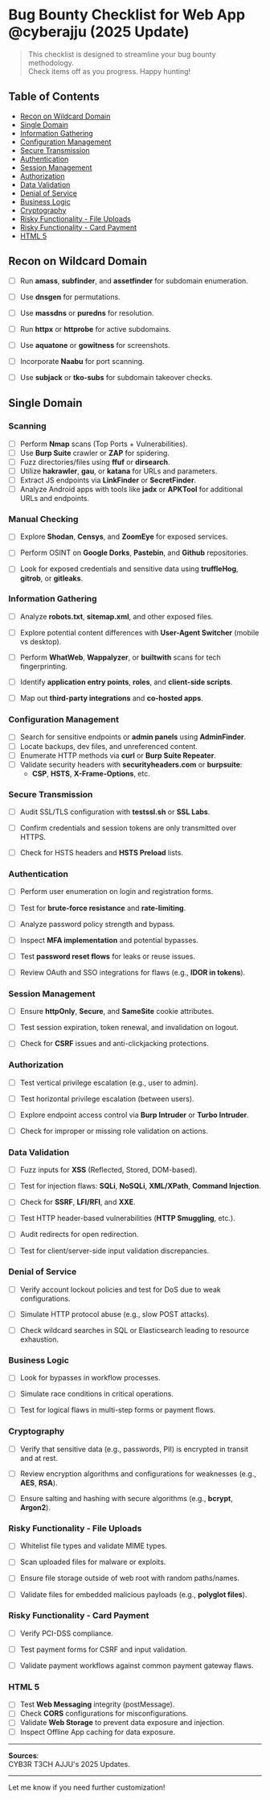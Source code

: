 # Bug Bounty Checklist for Web App @cyberajju (2025 Update)

> This checklist is designed to streamline your bug bounty methodology.  
Check items off as you progress. Happy hunting!  

## Table of Contents

* [Recon on Wildcard Domain](#Recon_on_wildcard_domain)
* [Single Domain](#Single_domain)
* [Information Gathering](#Information)
* [Configuration Management](#Configuration)
* [Secure Transmission](#Transmission)
* [Authentication](#Authentication)
* [Session Management](#Session)
* [Authorization](#Authorization)
* [Data Validation](#Validation)
* [Denial of Service](#Denial)
* [Business Logic](#Business)
* [Cryptography](#Cryptography)
* [Risky Functionality - File Uploads](#File)
* [Risky Functionality - Card Payment](#Card)
* [HTML 5](#HTML)


## <a name="Recon_on_wildcard_domain">Recon on Wildcard Domain</a>  

- [ ] Run **amass**, **subfinder**, and **assetfinder** for subdomain enumeration.  
- [ ] Use **dnsgen** for permutations.  
- [ ] Use **massdns** or **puredns** for resolution.  
- [ ] Run **httpx** or **httprobe** for active subdomains.  
- [ ] Use **aquatone** or **gowitness** for screenshots.  
- [ ] Incorporate **Naabu** for port scanning.  
- [ ] Use **subjack** or **tko-subs** for subdomain takeover checks.  


## <a name="Single_domain">Single Domain</a>  

### Scanning  

- [ ] Perform **Nmap** scans (Top Ports + Vulnerabilities).  
- [ ] Use **Burp Suite** crawler or **ZAP** for spidering.  
- [ ] Fuzz directories/files using **ffuf** or **dirsearch**.  
- [ ] Utilize **hakrawler**, **gau**, or **katana** for URLs and parameters.  
- [ ] Extract JS endpoints via **LinkFinder** or **SecretFinder**.  
- [ ] Analyze Android apps with tools like **jadx** or **APKTool** for additional URLs and endpoints.  

### Manual Checking  

- [ ] Explore **Shodan**, **Censys**, and **ZoomEye** for exposed services.  
- [ ] Perform OSINT on **Google Dorks**, **Pastebin**, and **Github** repositories.  
- [ ] Look for exposed credentials and sensitive data using **truffleHog**, **gitrob**, or **gitleaks**.  


### <a name="Information">Information Gathering</a>

- [ ] Analyze **robots.txt**, **sitemap.xml**, and other exposed files.  
- [ ] Explore potential content differences with **User-Agent Switcher** (mobile vs desktop).  
- [ ] Perform **WhatWeb**, **Wappalyzer**, or **builtwith** scans for tech fingerprinting.  
- [ ] Identify **application entry points**, **roles**, and **client-side scripts**.  
- [ ] Map out **third-party integrations** and **co-hosted apps**.  


### <a name="Configuration">Configuration Management</a>

- [ ] Search for sensitive endpoints or **admin panels** using **AdminFinder**.  
- [ ] Locate backups, dev files, and unreferenced content.  
- [ ] Enumerate HTTP methods via **curl** or **Burp Suite Repeater**.  
- [ ] Validate security headers with **securityheaders.com** or **burpsuite**:  
  - **CSP**, **HSTS**, **X-Frame-Options**, etc.  

### <a name="Transmission">Secure Transmission</a>

- [ ] Audit SSL/TLS configuration with **testssl.sh** or **SSL Labs**.  
- [ ] Confirm credentials and session tokens are only transmitted over HTTPS.  
- [ ] Check for HSTS headers and **HSTS Preload** lists.  


### <a name="Authentication">Authentication</a>

- [ ] Perform user enumeration on login and registration forms.  
- [ ] Test for **brute-force resistance** and **rate-limiting**.  
- [ ] Analyze password policy strength and bypass.  
- [ ] Inspect **MFA implementation** and potential bypasses.  
- [ ] Test **password reset flows** for leaks or reuse issues.  
- [ ] Review OAuth and SSO integrations for flaws (e.g., **IDOR in tokens**).  


### <a name="Session">Session Management</a>

- [ ] Ensure **httpOnly**, **Secure**, and **SameSite** cookie attributes.  
- [ ] Test session expiration, token renewal, and invalidation on logout.  
- [ ] Check for **CSRF** issues and anti-clickjacking protections.  


### <a name="Authorization">Authorization</a>

- [ ] Test vertical privilege escalation (e.g., user to admin).  
- [ ] Test horizontal privilege escalation (between users).  
- [ ] Explore endpoint access control via **Burp Intruder** or **Turbo Intruder**.  
- [ ] Check for improper or missing role validation on actions.  


### <a name="Validation">Data Validation</a>

- [ ] Fuzz inputs for **XSS** (Reflected, Stored, DOM-based).  
- [ ] Test for injection flaws: **SQLi**, **NoSQLi**, **XML/XPath**, **Command Injection**.  
- [ ] Check for **SSRF**, **LFI/RFI**, and **XXE**.  
- [ ] Test HTTP header-based vulnerabilities (**HTTP Smuggling**, etc.).  
- [ ] Audit redirects for open redirection.  
- [ ] Test for client/server-side input validation discrepancies.  


### <a name="Denial">Denial of Service</a>

- [ ] Verify account lockout policies and test for DoS due to weak configurations.  
- [ ] Simulate HTTP protocol abuse (e.g., slow POST attacks).  
- [ ] Check wildcard searches in SQL or Elasticsearch leading to resource exhaustion.  


### <a name="Business">Business Logic</a>

- [ ] Look for bypasses in workflow processes.  
- [ ] Simulate race conditions in critical operations.  
- [ ] Test for logical flaws in multi-step forms or payment flows.  


### <a name="Cryptography">Cryptography</a>

- [ ] Verify that sensitive data (e.g., passwords, PII) is encrypted in transit and at rest.  
- [ ] Review encryption algorithms and configurations for weaknesses (e.g., **AES**, **RSA**).  
- [ ] Ensure salting and hashing with secure algorithms (e.g., **bcrypt**, **Argon2**).  


### <a name="File">Risky Functionality - File Uploads</a>

- [ ] Whitelist file types and validate MIME types.  
- [ ] Scan uploaded files for malware or exploits.  
- [ ] Ensure file storage outside of web root with random paths/names.  
- [ ] Validate files for embedded malicious payloads (e.g., **polyglot files**).  


### <a name="Card">Risky Functionality - Card Payment</a>

- [ ] Verify PCI-DSS compliance.  
- [ ] Test payment forms for CSRF and input validation.  
- [ ] Validate payment workflows against common payment gateway flaws.  


### <a name="HTML">HTML 5</a>

- [ ] Test **Web Messaging** integrity (postMessage).  
- [ ] Check **CORS** configurations for misconfigurations.  
- [ ] Validate **Web Storage** to prevent data exposure and injection.  
- [ ] Inspect Offline App caching for data exposure.  

---

**Sources**:  
CYB3R T3CH AJJU's 2025 Updates.  

---  

Let me know if you need further customization!
